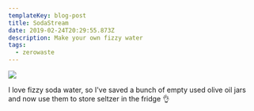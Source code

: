 ```yaml
---
templateKey: blog-post
title: SodaStream
date: 2019-02-24T20:29:55.873Z
description: Make your own fizzy water
tags:
  - zerowaste
---
```


![](/img/sodastream.jpg)

I love fizzy soda water, so I've saved a bunch of empty used olive oil jars and now use them to store seltzer in the fridge 👌
